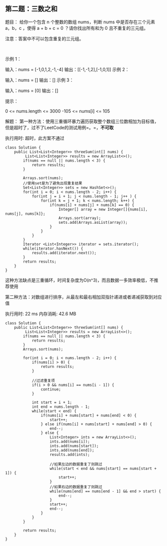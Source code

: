 ## 第二题：三数之和

题目： 给你一个包含 n 个整数的数组 nums，判断 nums 中是否存在三个元素 a，b，c ，使得 a + b + c = 0 ？请你找出所有和为 0 且不重复的三元组。

注意：答案中不可以包含重复的三元组。

 

示例 1：

输入：nums = [-1,0,1,2,-1,-4]
输出：[[-1,-1,2],[-1,0,1]]
示例 2：

输入：nums = []
输出：[]
示例 3：

输入：nums = [0]
输出：[]
 

提示：

0 <= nums.length <= 3000
-105 <= nums[i] <= 105


解题：
第一种方法：使用三重循环暴力遍历获取整个数组三位数相加为目标值，但是超时了，过不了LeetCode的测试用例=。=，**不可取**

执行用时: 超时，此方案不通过

```
class Solution {
    public List<List<Integer>> threeSum(int[] nums) {
         List<List<Integer>> results = new ArrayList<>();
        if(nums == null || nums.length < 3) {
            return results;
        }
    
        Arrays.sort(nums);
        //使用set是为了避免出现重复结果
        Set<List<Integer>> sets = new HashSet<>();
        for(int i = 0; i < nums.length - 2; i++) {
            for(int j = i + 1; j < nums.length - 1; j++ ) {
                for(int k = j + 1; k < nums.length; k++) {
                    if(nums[i] + nums[j] + nums[k] == 0) {
                        Integer[] array = new Integer[]{nums[i], nums[j], nums[k]};
                        Arrays.sort(array);
                        sets.add(Arrays.asList(array));
                    }
                }
            }
        }
        Iterator <List<Integer>> iterator = sets.iterator();
        while(iterator.hasNext()) {
            results.add(iterator.next());
        }
        return results;
    }
}

```
这种方法缺点是三重循环，时间复杂度为O(n^3)，而且数据一多效率极低，不推荐使用

第二种方法：对数组进行排序，从最左和最右相加双指针递进或者递减获取到对应值

执行用时: 22 ms
内存消耗: 42.6 MB

```
class Solution {
    public List<List<Integer>> threeSum(int[] nums) {
         List<List<Integer>> results = new ArrayList<>();
        if(nums == null || nums.length < 3) {
            return results;
        }
        Arrays.sort(nums);

        for(int i = 0; i < nums.length - 2; i++) {
            if(nums[i] > 0) {
                return results;
            }

            //过滤重复项
            if(i > 0 && nums[i] == nums[i - 1]) {
                continue;
            }

            int start = i + 1;
            int end = nums.length - 1;
            while(start < end) {
                if(nums[i] + nums[start] + nums[end] < 0) {
                    start++;
                } else if(nums[i] + nums[start] + nums[end] > 0) {
                    end--;
                } else {
                    List<Integer> ints = new ArrayList<>();
                    ints.add(nums[i]);
                    ints.add(nums[start]);
                    ints.add(nums[end]);
                    results.add(ints);

                    //如果左边的数据重复了则跳过
                    while(start < end && nums[start] == nums[start + 1]) {
                        start++;
                    }
                    //如果右边的数据重复了则跳过
                    while(nums[end] == nums[end - 1] && end > start) {
                        end--;
                    }
                    start++;
                    end--;
                }
            }
        }
        
        return results;
    }
}
```